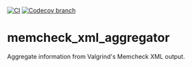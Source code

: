 [![CI](https://img.shields.io/travis/mpoquet/memcheck_xml_aggregator/master)](https://travis-ci.org/mpoquet/memcheck_xml_aggregator)
[![Codecov branch](https://img.shields.io/codecov/c/gh/mpoquet/memcheck_xml_aggregator/master)](https://codecov.io/gh/mpoquet/memcheck_xml_aggregator)

# memcheck_xml_aggregator
Aggregate information from Valgrind's Memcheck XML output.
